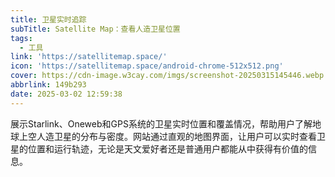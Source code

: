 ```yaml
---
title: 卫星实时追踪
subTitle: Satellite Map：查看人造卫星位置
tags:
  - 工具
link: 'https://satellitemap.space/'
icon: 'https://satellitemap.space/android-chrome-512x512.png'
cover: https://cdn-image.w3cay.com/imgs/screenshot-20250315145446.webp
abbrlink: 149b293
date: 2025-03-02 12:59:38
---
```


展示Starlink、Oneweb和GPS系统的卫星实时位置和覆盖情况，帮助用户了解地球上空人造卫星的分布与密度。网站通过直观的地图界面，让用户可以实时查看卫星的位置和运行轨迹，无论是天文爱好者还是普通用户都能从中获得有价值的信息。